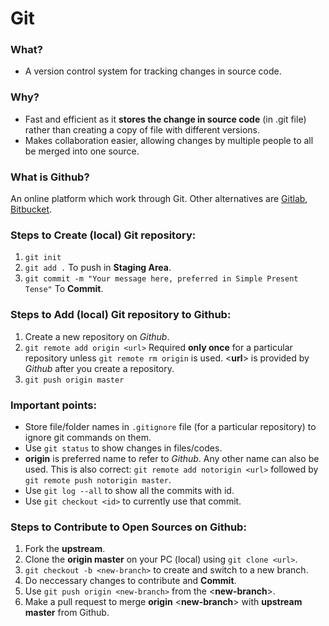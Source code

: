 # Git
### What?
- A version control system for tracking changes in source code.

### Why?
- Fast and efficient as it **stores the change in source code** (in .git file) rather than creating a copy of file with different versions.
- Makes collaboration easier, allowing changes by multiple people to all be merged into one source.

### What is Github?
An online platform which work through Git. Other alternatives are [Gitlab](https://about.gitlab.com), [Bitbucket](https://bitbucket.org/product).

### Steps to Create (local) Git repository:
1. `git init`
2. `git add .` To push in **Staging Area**.
3. `git commit -m "Your message here, preferred in Simple Present Tense"` To **Commit**.

### Steps to Add (local) Git repository to Github:
1. Create a new repository on *Github*.
2. `git remote add origin <url>` Required **only once** for a particular repository unless `git remote rm origin` is used. <**url**> is provided by *Github* after you create a repository.
3. `git push origin master`

### Important points:
- Store file/folder names in `.gitignore` file (for a particular repository) to ignore git commands on them.
- Use `git status` to show changes in files/codes. 
- **origin** is preferred name to refer to *Github*. Any other name can also be used. This is also correct: `git remote add notorigin <url>` followed by `git remote push notorigin master`.
- Use `git log --all` to show all the commits with id.
- Use `git checkout <id>` to currently use that commit.

### Steps to Contribute to Open Sources on Github:
1. Fork the **upstream**.
2. Clone the **origin master** on your PC (local) using `git clone <url>`.
3. `git checkout -b <new-branch>` to create and switch to a new branch.
4. Do neccessary changes to contribute and **Commit**.
5. Use `git push origin <new-branch>` from the <**new-branch**>.
6. Make a pull request to merge **origin** <**new-branch**> with **upstream master** from Github.
